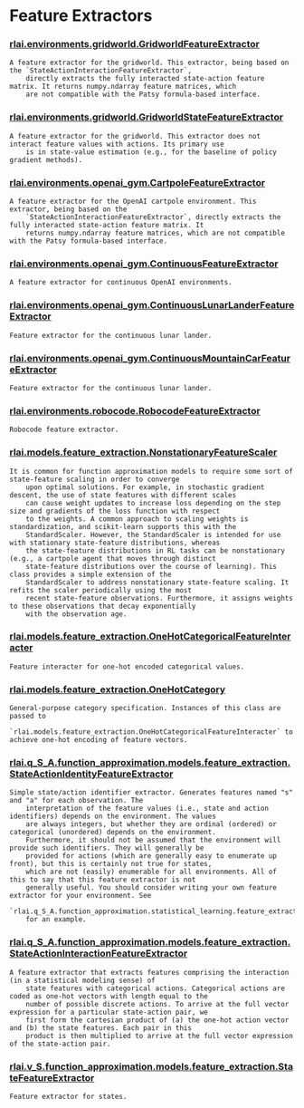 # Feature Extractors
### [rlai.environments.gridworld.GridworldFeatureExtractor](https://github.com/MatthewGerber/rlai/tree/master/src/rlai/environments/gridworld.py#L203)
```
A feature extractor for the gridworld. This extractor, being based on the `StateActionInteractionFeatureExtractor`,
    directly extracts the fully interacted state-action feature matrix. It returns numpy.ndarray feature matrices, which
    are not compatible with the Patsy formula-based interface.
```
### [rlai.environments.gridworld.GridworldStateFeatureExtractor](https://github.com/MatthewGerber/rlai/tree/master/src/rlai/environments/gridworld.py#L329)
```
A feature extractor for the gridworld. This extractor does not interact feature values with actions. Its primary use
    is in state-value estimation (e.g., for the baseline of policy gradient methods).
```
### [rlai.environments.openai_gym.CartpoleFeatureExtractor](https://github.com/MatthewGerber/rlai/tree/master/src/rlai/environments/openai_gym.py#L593)
```
A feature extractor for the OpenAI cartpole environment. This extractor, being based on the
    `StateActionInteractionFeatureExtractor`, directly extracts the fully interacted state-action feature matrix. It
    returns numpy.ndarray feature matrices, which are not compatible with the Patsy formula-based interface.
```
### [rlai.environments.openai_gym.ContinuousFeatureExtractor](https://github.com/MatthewGerber/rlai/tree/master/src/rlai/environments/openai_gym.py#L733)
```
A feature extractor for continuous OpenAI environments.
```
### [rlai.environments.openai_gym.ContinuousLunarLanderFeatureExtractor](https://github.com/MatthewGerber/rlai/tree/master/src/rlai/environments/openai_gym.py#L816)
```
Feature extractor for the continuous lunar lander.
```
### [rlai.environments.openai_gym.ContinuousMountainCarFeatureExtractor](https://github.com/MatthewGerber/rlai/tree/master/src/rlai/environments/openai_gym.py#L874)
```
Feature extractor for the continuous lunar lander.
```
### [rlai.environments.robocode.RobocodeFeatureExtractor](https://github.com/MatthewGerber/rlai/tree/master/src/rlai/environments/robocode.py#L620)
```
Robocode feature extractor.
```
### [rlai.models.feature_extraction.NonstationaryFeatureScaler](https://github.com/MatthewGerber/rlai/tree/master/src/rlai/models/feature_extraction.py#L66)
```
It is common for function approximation models to require some sort of state-feature scaling in order to converge
    upon optimal solutions. For example, in stochastic gradient descent, the use of state features with different scales
    can cause weight updates to increase loss depending on the step size and gradients of the loss function with respect
    to the weights. A common approach to scaling weights is standardization, and scikit-learn supports this with the
    StandardScaler. However, the StandardScaler is intended for use with stationary state-feature distributions, whereas
    the state-feature distributions in RL tasks can be nonstationary (e.g., a cartpole agent that moves through distinct
    state-feature distributions over the course of learning). This class provides a simple extension of the
    StandardScaler to address nonstationary state-feature scaling. It refits the scaler periodically using the most
    recent state-feature observations. Furthermore, it assigns weights to these observations that decay exponentially
    with the observation age.
```
### [rlai.models.feature_extraction.OneHotCategoricalFeatureInteracter](https://github.com/MatthewGerber/rlai/tree/master/src/rlai/models/feature_extraction.py#L167)
```
Feature interacter for one-hot encoded categorical values.
```
### [rlai.models.feature_extraction.OneHotCategory](https://github.com/MatthewGerber/rlai/tree/master/src/rlai/models/feature_extraction.py#L218)
```
General-purpose category specification. Instances of this class are passed to
    `rlai.models.feature_extraction.OneHotCategoricalFeatureInteracter` to achieve one-hot encoding of feature vectors.
```
### [rlai.q_S_A.function_approximation.models.feature_extraction.StateActionIdentityFeatureExtractor](https://github.com/MatthewGerber/rlai/tree/master/src/rlai/q_S_A/function_approximation/models/feature_extraction.py#L151)
```
Simple state/action identifier extractor. Generates features named "s" and "a" for each observation. The
    interpretation of the feature values (i.e., state and action identifiers) depends on the environment. The values
    are always integers, but whether they are ordinal (ordered) or categorical (unordered) depends on the environment.
    Furthermore, it should not be assumed that the environment will provide such identifiers. They will generally be
    provided for actions (which are generally easy to enumerate up front), but this is certainly not true for states,
    which are not (easily) enumerable for all environments. All of this to say that this feature extractor is not
    generally useful. You should consider writing your own feature extractor for your environment. See
    `rlai.q_S_A.function_approximation.statistical_learning.feature_extraction.gridworld.GridworldFeatureExtractor`
    for an example.
```
### [rlai.q_S_A.function_approximation.models.feature_extraction.StateActionInteractionFeatureExtractor](https://github.com/MatthewGerber/rlai/tree/master/src/rlai/q_S_A/function_approximation/models/feature_extraction.py#L87)
```
A feature extractor that extracts features comprising the interaction (in a statistical modeling sense) of
    state features with categorical actions. Categorical actions are coded as one-hot vectors with length equal to the
    number of possible discrete actions. To arrive at the full vector expression for a particular state-action pair, we
    first form the cartesian product of (a) the one-hot action vector and (b) the state features. Each pair in this
    product is then multiplied to arrive at the full vector expression of the state-action pair.
```
### [rlai.v_S.function_approximation.models.feature_extraction.StateFeatureExtractor](https://github.com/MatthewGerber/rlai/tree/master/src/rlai/v_S/function_approximation/models/feature_extraction.py#L11)
```
Feature extractor for states.
```

